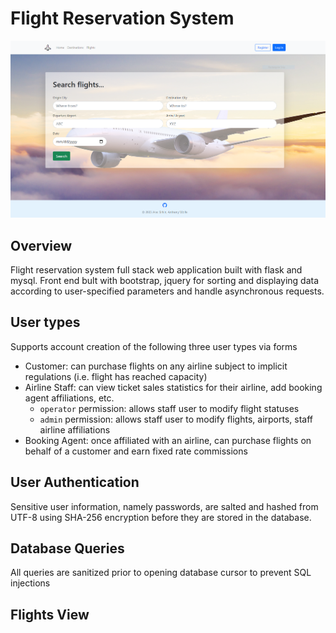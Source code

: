 # Flight Reservation System

![Home Page](/flight-reservation-system/static/homepage.png)

## Overview ##
Flight reservation system full stack web application built with flask and mysql. Front end bult with bootstrap, jquery for sorting and displaying data according to user-specified parameters and handle asynchronous requests.

## User types ##
Supports account creation of the following three user types via forms 
- Customer: can purchase flights on any airline subject to implicit regulations (i.e. flight has reached capacity)
- Airline Staff: can view ticket sales statistics for their airline, add booking agent affiliations, etc.
  - `operator` permission: allows staff user to modify flight statuses
  - `admin` permission: allows staff user to modify flights, airports, staff airline affiliations
- Booking Agent: once affiliated with an airline, can purchase flights on behalf of a customer and earn fixed rate commissions

## User Authentication ##
Sensitive user information, namely passwords, are salted and hashed from UTF-8 using SHA-256 encryption before they are stored in the database.

## Database Queries ##
All queries are sanitized prior to opening database cursor to prevent SQL injections


## Flights View ##
